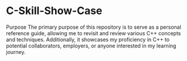 # C-Skill-Show-Case
Purpose The primary purpose of this repository is to serve as a personal reference guide, allowing me to revisit and review various C++ concepts and techniques. Additionally, it showcases my proficiency in C++ to potential collaborators, employers, or anyone interested in my learning journey.
